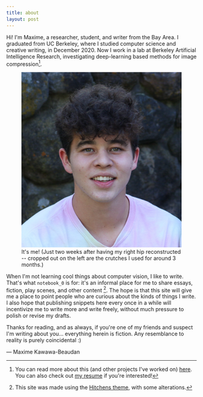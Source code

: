 ```yaml
---
title: about
layout: post
---
```

Hi! I'm Maxime, a researcher, student, and writer from the Bay Area. I graduated from UC Berkeley, where I studied computer science and creative writing, in December 2020. Now I work in a lab at Berkeley Artificial Intelligence Research, investigating deep-learning based methods for image compression[^1].

<figure>
  <img alt="Maxime" src="/assets/images/headshot.jpg" />
  <figcaption>
    It's me! (Just two weeks after having my right hip reconstructed -- cropped out on the left are the crutches I used for around 3 months.)
  </figcaption>
</figure>

When I'm not learning cool things about computer vision, I like to write. That's what `notebook_0` is for: it's an informal place for me to share essays, fiction, play scenes, and other content [^2]. The hope is that this site will give me a place to point people who are curious about the kinds of things I write. I also hope that publishing snippets here every once in a while will incentivize me to write more and write freely, without much pressure to polish or revise my drafts.

Thanks for reading, and as always, if you're one of my friends and suspect I'm writing about you... everything herein is fiction. Any resemblance to reality is purely coincidental :)

<div class="post-meta">
   — Maxime Kawawa-Beaudan
</div>

[^1]: You can read more about this (and other projects I've worked on) [here][linkedin]. You can also check out [my resume][resume] if you're interested!

[^2]: This site was made using the [Hitchens theme][hitchens], with some alterations.

[linkedin]: https://www.linkedin.com/in/maximejkb/
[resume]: /assets/resume.pdf
[hitchens]: https://github.com/patdryburgh/hitchens
